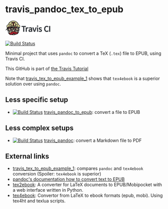 # travis_pandoc_tex_to_epub

[![Travis CI logo](TravisCI.png)](https://travis-ci.org)

[![Build Status](https://travis-ci.org/richelbilderbeek/travis_pandoc_tex_to_epub.svg?branch=master)](https://travis-ci.org/richelbilderbeek/travis_pandoc_tex_to_epub)

Minimal project that uses `pandoc` to convert a TeX (`.tex`) file to EPUB, using Travis CI.

This GitHub is part of [the Travis Tutorial](https://github.com/richelbilderbeek/travis_tutorial)

Note that [travis_tex_to_epub_example_1](https://github.com/richelbilderbeek/travis_tex_to_epub_example_1) shows
that `tex4ebook` is a superior solution over using `pandoc`.

## Less specific setup

 * [![Build Status](https://travis-ci.org/richelbilderbeek/travis_pandoc_to_epub.svg?branch=master)](https://travis-ci.org/richelbilderbeek/travis_pandoc_to_epub) [travis_pandoc_to_epub](https://github.com/richelbilderbeek/travis_pandoc_to_epub): convert a file to EPUB

## Less complex setups

 * [![Build Status](https://travis-ci.org/richelbilderbeek/travis_pandoc.svg?branch=master)](https://travis-ci.org/richelbilderbeek/travis_pandoc) [travis_pandoc](https://github.com/richelbilderbeek/travis_pandoc): convert a Markdown file to PDF

## External links

 * [travis_tex_to_epub_example_1](https://github.com/richelbilderbeek/travis_tex_to_epub_example_1): compares `pandoc` and `tex4ebook` conversion (Spoiler: `tex4ebook` is superior)
 * [pandoc's documentation how to convert text to EPUB](http://pandoc.org/epub.html)
 * [tex2ebook](https://github.com/rzoller/tex2ebook): A converter for LaTeX documents to EPUB/Mobipocket with a web interface written in Python. 
 * [tex4ebook](https://github.com/michal-h21/tex4ebook): Convertor from LaTeX to ebook formats (epub, mobi). Using tex4ht and texlua scripts. 